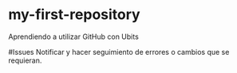 # my-first-repository
Aprendiendo a utilizar GitHub con Ubits

#Issues
Notificar y hacer seguimiento de errores o cambios que se requieran.


